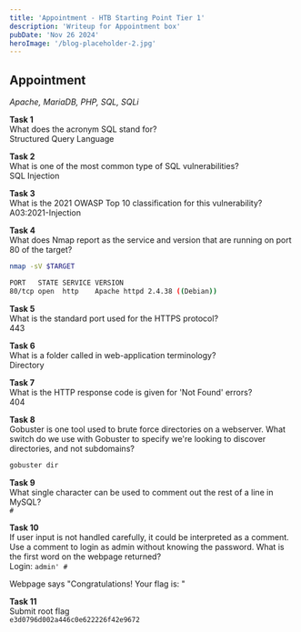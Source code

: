 ```yaml
---
title: 'Appointment - HTB Starting Point Tier 1'
description: 'Writeup for Appointment box'
pubDate: 'Nov 26 2024'
heroImage: '/blog-placeholder-2.jpg'
---
```



## Appointment  
*Apache, MariaDB, PHP, SQL, SQLi*

**Task 1**  
What does the acronym SQL stand for?  
Structured Query Language


**Task 2**  
What is one of the most common type of SQL vulnerabilities?  
SQL Injection


**Task 3**  
What is the 2021 OWASP Top 10 classification for this vulnerability?  
A03:2021-Injection 


**Task 4**  
What does Nmap report as the service and version that are running on port 80 of the target?

```bash
nmap -sV $TARGET

PORT   STATE SERVICE VERSION
80/tcp open  http    Apache httpd 2.4.38 ((Debian))
```


**Task 5**  
What is the standard port used for the HTTPS protocol?  
443


**Task 6**  
What is a folder called in web-application terminology?  
Directory


**Task 7**  
What is the HTTP response code is given for 'Not Found' errors?  
404


**Task 8**  
Gobuster is one tool used to brute force directories on a webserver. What switch do we use with Gobuster to specify we're looking to discover directories, and not subdomains?  

```bash
gobuster dir
```


**Task 9**  
What single character can be used to comment out the rest of a line in MySQL?  
`#`


**Task 10**  
If user input is not handled carefully, it could be interpreted as a comment. Use a comment to login as admin without knowing the password. What is the first word on the webpage returned?  
Login: `admin' #`

Webpage says "Congratulations! Your flag is: <flag>"


**Task 11**  
Submit root flag  
`e3d0796d002a446c0e622226f42e9672`
